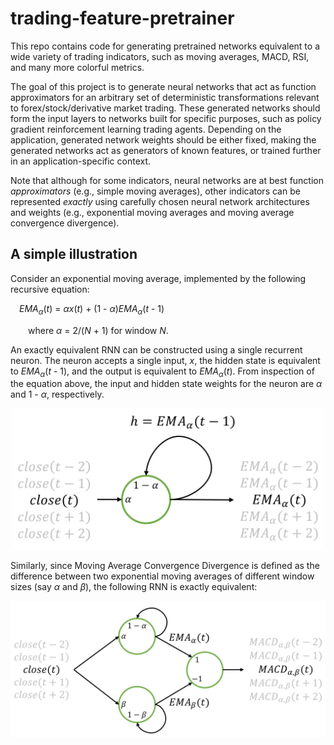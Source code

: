 # trading-feature-pretrainer
This repo contains code for generating pretrained networks equivalent to a wide variety of trading indicators, such as moving averages, MACD, RSI, and many more colorful metrics.

The goal of this project is to generate neural networks that act as function approximators for an arbitrary set of deterministic transformations relevant to forex/stock/derivative market trading. These generated networks should form the input layers to networks built for specific purposes, such as policy gradient reinforcement learning trading agents. Depending on the application, generated network weights should be either fixed, making the generated networks act as generators of known features, or trained further in an application-specific context.

Note that although for some indicators, neural networks are at best function _approximators_ (e.g., simple moving averages), other indicators can be represented _exactly_ using carefully chosen neural network architectures and weights (e.g., exponential moving averages and moving average convergence divergence).

## A simple illustration

Consider an exponential moving average, implemented by the following recursive equation:

&emsp;_EMA<sub>&alpha;</sub>_(_t_) = _&alpha;x_(_t_) + (1 - _&alpha;_)_EMA<sub>&alpha;</sub>_(_t_ - 1)

&emsp;&emsp;where _&alpha;_ = 2/(_N_ + 1) for window _N_.

An exactly equivalent RNN can be constructed using a single recurrent neuron. The neuron accepts a single input, _x_, the hidden state is equivalent to _EMA<sub>&alpha;</sub>_(_t_ - 1), and the output is equivalent to _EMA<sub>&alpha;</sub>_(_t_). From inspection of the equation above, the input and hidden state weights for the neuron are _&alpha;_ and 1 - _&alpha;_, respectively.

<p align="center"><img src="/images/RNN_EMA.png" width="500"/></p>

Similarly, since Moving Average Convergence Divergence is defined as the difference between two exponential moving averages of different window sizes (say _&alpha;_ and _&beta;_), the following RNN is exactly equivalent:

<p align="center"><img src="/images/RNN_MACD.png" width="600"/></p>
